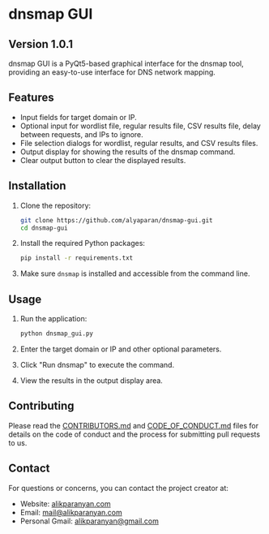 # dnsmap GUI
## Version 1.0.1

dnsmap GUI is a PyQt5-based graphical interface for the dnsmap tool, providing an easy-to-use interface for DNS network mapping.

## Features

- Input fields for target domain or IP.
- Optional input for wordlist file, regular results file, CSV results file, delay between requests, and IPs to ignore.
- File selection dialogs for wordlist, regular results, and CSV results files.
- Output display for showing the results of the dnsmap command.
- Clear output button to clear the displayed results.

## Installation

1. Clone the repository:
    ```sh
    git clone https://github.com/alyaparan/dnsmap-gui.git
    cd dnsmap-gui
    ```

2. Install the required Python packages:
    ```sh
    pip install -r requirements.txt
    ```

3. Make sure `dnsmap` is installed and accessible from the command line.

## Usage

1. Run the application:
    ```sh
    python dnsmap_gui.py
    ```

2. Enter the target domain or IP and other optional parameters.
3. Click "Run dnsmap" to execute the command.
4. View the results in the output display area.

## Contributing

Please read the [CONTRIBUTORS.md](CONTRIBUTORS.md) and [CODE_OF_CONDUCT.md](CODE_OF_CONDUCT.md) files for details on the code of conduct and the process for submitting pull requests to us.

## Contact

For questions or concerns, you can contact the project creator at:

- Website: [alikparanyan.com](https://alikparanyan.com)
- Email: [mail@alikparanyan.com](mailto:mail@alikparanyan.com)
- Personal Gmail: [alikparanyan@gmail.com](mailto:alikparanyan@gmail.com)
